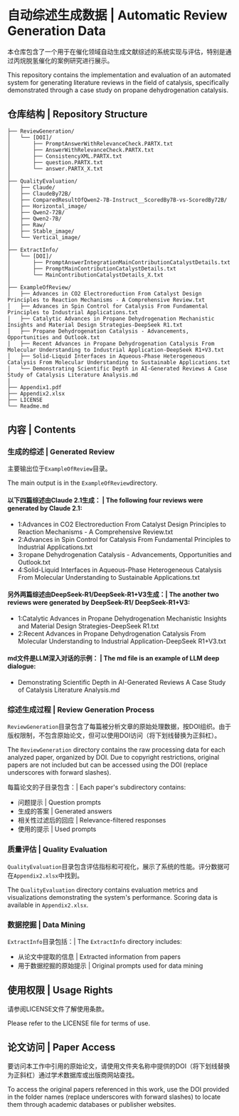 # 自动综述生成数据 | Automatic Review Generation Data

本仓库包含了一个用于在催化领域自动生成文献综述的系统实现与评估，特别是通过丙烷脱氢催化的案例研究进行展示。

This repository contains the implementation and evaluation of an automated system for generating literature reviews in the field of catalysis, specifically demonstrated through a case study on propane dehydrogenation catalysis.

##  仓库结构 | Repository Structure

```
├── ReviewGeneration/
│   └── [DOI]/
│       ├── PromptAnswerWithRelevanceCheck.PARTX.txt
│       ├── AnswerWithRelevanceCheck.PARTX.txt
│       ├── ConsistencyXML.PARTX.txt
│       ├── question.PARTX.txt
│       └── answer.PARTX_X.txt
│
├── QualityEvaluation/
│   ├── Claude/
│   ├── ClaudeBy72B/
│   ├── ComparedResultOfQwen2-7B-Instruct__ScoredBy7B-vs-ScoredBy72B/
│   ├── Horizontal_image/
│   ├── Qwen2-72B/
│   ├── Qwen2-7B/
│   ├── Raw/
│   ├── Stable_image/
│   └── Vertical_image/
│
├── ExtractInfo/
│   └── [DOI]/
│       ├── PromptAnswerIntegrationMainContributionCatalystDetails.txt
│       ├── PromptMainContributionCatalystDetails.txt
│       └── MainContributionCatalystDetails_X.txt
│
├── ExampleOfReview/
│   ├── Advances in CO2 Electroreduction From Catalyst Design Principles to Reaction Mechanisms - A Comprehensive Review.txt
│   ├── Advances in Spin Control for Catalysis From Fundamental Principles to Industrial Applications.txt
│   ├── Catalytic Advances in Propane Dehydrogenation Mechanistic Insights and Material Design Strategies-DeepSeek R1.txt
│   ├── Propane Dehydrogenation Catalysis - Advancements, Opportunities and Outlook.txt
│   ├── Recent Advances in Propane Dehydrogenation Catalysis From Molecular Understanding to Industrial Application-DeepSeek R1+V3.txt
│   ├── Solid-Liquid Interfaces in Aqueous-Phase Heterogeneous Catalysis From Molecular Understanding to Sustainable Applications.txt
│   └── Demonstrating Scientific Depth in AI-Generated Reviews A Case Study of Catalysis Literature Analysis.md
│
├── Appendix1.pdf
├── Appendix2.xlsx
├── LICENSE
└── Readme.md
```

## 内容 | Contents

### 生成的综述 | Generated Review

主要输出位于`ExampleOfReview`目录。

The main output is in the `ExampleOfReview`directory. 

#### 以下四篇综述由Claude 2.1生成： | The following four reviews were generated by Claude 2.1: 
- 1:Advances in CO2 Electroreduction From Catalyst Design Principles to Reaction Mechanisms - A Comprehensive Review.txt
- 2:Advances in Spin Control for Catalysis From Fundamental Principles to Industrial Applications.txt
- 3:ropane Dehydrogenation Catalysis - Advancements, Opportunities and Outlook.txt
- 4:Solid-Liquid Interfaces in Aqueous-Phase Heterogeneous Catalysis From Molecular Understanding to Sustainable Applications.txt

#### 另外两篇综述由DeepSeek-R1/DeepSeek-R1+V3生成：| The another two reviews were generated by DeepSeek-R1/ DeepSeek-R1+V3:

- 1:Catalytic Advances in Propane Dehydrogenation Mechanistic Insights and Material Design Strategies-DeepSeek R1.txt
- 2:Recent Advances in Propane Dehydrogenation Catalysis From Molecular Understanding to Industrial Application-DeepSeek R1+V3.txt

#### md文件是LLM深入对话的示例： | The md file is an example of LLM deep dialogue:
- Demonstrating Scientific Depth in AI-Generated Reviews A Case Study of Catalysis Literature Analysis.md

### 综述生成过程 | Review Generation Process

`ReviewGeneration`目录包含了每篇被分析文章的原始处理数据，按DOI组织。由于版权限制，不包含原始论文，但可以使用DOI访问（将下划线替换为正斜杠）。

The `ReviewGeneration` directory contains the raw processing data for each analyzed paper, organized by DOI. Due to copyright restrictions, original papers are not included but can be accessed using the DOI (replace underscores with forward slashes).

每篇论文的子目录包含：| Each paper's subdirectory contains:
- 问题提示 | Question prompts
- 生成的答案 | Generated answers
- 相关性过滤后的回应 | Relevance-filtered responses
- 使用的提示 | Used prompts

### 质量评估 | Quality Evaluation

`QualityEvaluation`目录包含评估指标和可视化，展示了系统的性能。评分数据可在`Appendix2.xlsx`中找到。

The `QualityEvaluation` directory contains evaluation metrics and visualizations demonstrating the system's performance. Scoring data is available in `Appendix2.xlsx`.


### 数据挖掘 | Data Mining

`ExtractInfo`目录包括：|  The `ExtractInfo` directory includes:
- 从论文中提取的信息 | Extracted information from papers 
- 用于数据挖掘的原始提示 | Original prompts used for data mining

## 使用权限 | Usage Rights

请参阅LICENSE文件了解使用条款。

Please refer to the LICENSE file for terms of use.

##  论文访问 | Paper Access

要访问本工作中引用的原始论文，请使用文件夹名称中提供的DOI（将下划线替换为正斜杠）通过学术数据库或出版商网站查找。

To access the original papers referenced in this work, use the DOI provided in the folder names (replace underscores with forward slashes) to locate them through academic databases or publisher websites.
